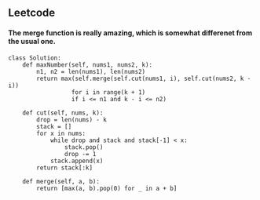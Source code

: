 ## Leetcode
#### The merge function is really amazing, which is somewhat differenet from the usual one.
```
class Solution:
    def maxNumber(self, nums1, nums2, k):
        n1, n2 = len(nums1), len(nums2)
        return max(self.merge(self.cut(nums1, i), self.cut(nums2, k - i))
                  for i in range(k + 1)
                  if i <= n1 and k - i <= n2)
    
    def cut(self, nums, k):
        drop = len(nums) - k
        stack = []
        for x in nums:
            while drop and stack and stack[-1] < x:
                stack.pop()
                drop -= 1
            stack.append(x)
        return stack[:k]
    
    def merge(self, a, b):
        return [max(a, b).pop(0) for _ in a + b]
```
